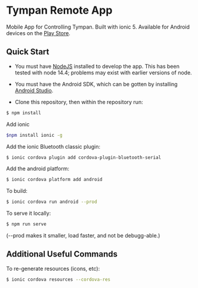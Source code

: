 # Tympan Remote App

Mobile App for Controlling Tympan. Built with ionic 5.  Available for Android devices on the [Play Store](https://play.google.com/store/apps/details?id=com.creare.tympanRemote).

## Quick Start

- You must have [NodeJS](https://nodejs.org/en/) installed to develop the app.  This has been tested with node 14.4; problems may exist with earlier versions of node.

- You must have the Android SDK, which can be gotten by installing [Android Studio](https://developer.android.com/studio).

- Clone this repository, then within the repository run:

```bash
$ npm install
```

Add ionic

```bash
$npm install ionic -g
```

Add the ionic Bluetooth classic plugin:

```bash
$ ionic cordova plugin add cordova-plugin-bluetooth-serial
```

Add the android platform:

```bash
$ ionic cordova platform add android
```

To build:
```bash
$ ionic cordova run android --prod
```

To serve it locally:
```bash
$ npm run serve
```

(--prod makes it smaller, load faster, and not be debugg-able.)

## Additional Useful Commands

To re-generate resources (icons, etc):

```bash
$ ionic cordova resources --cordova-res
```
